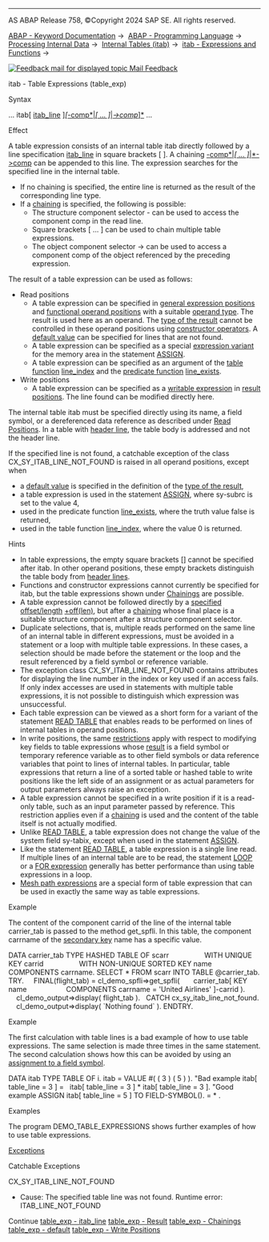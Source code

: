   

* * *

AS ABAP Release 758, ©Copyright 2024 SAP SE. All rights reserved.

[ABAP - Keyword Documentation](https://help.sap.com/doc/abapdocu_758_index_htm/7.58/en-US/abenabap.htm) →  [ABAP - Programming Language](https://help.sap.com/doc/abapdocu_758_index_htm/7.58/en-US/abenabap_reference.htm) →  [Processing Internal Data](https://help.sap.com/doc/abapdocu_758_index_htm/7.58/en-US/abenabap_data_working.htm) →  [Internal Tables (itab)](https://help.sap.com/doc/abapdocu_758_index_htm/7.58/en-US/abenitab.htm) →  [itab - Expressions and Functions](https://help.sap.com/doc/abapdocu_758_index_htm/7.58/en-US/abentable_processing_expr_func.htm) → 

 [![](Mail.gif?object=Mail.gif "Feedback mail for displayed topic") Mail Feedback](mailto:f1_help@sap.com?subject=Feedback%20on%20ABAP%20Documentation&body=Document:%20itab%20-%20Table%20Expressions%20%28table_exp%29%2C%20ABENTABLE_EXPRESSIONS%2C%20758%0D%0A%0D%0AError:%0D%0A%0D%0A%0D%0A%0D%0ASuggestion%20for%20improvement:
)

itab - Table Expressions (table\_exp)

Syntax

... itab\[ [itab\_line](https://help.sap.com/doc/abapdocu_758_index_htm/7.58/en-US/abentable_exp_itab_line.htm) \][*\[*\-comp*|*\[ ... \]*|*\->comp*\]*](https://help.sap.com/doc/abapdocu_758_index_htm/7.58/en-US/abentable_exp_chaining.htm) ...

Effect

A table expression consists of an internal table itab directly followed by a line specification [itab\_line](https://help.sap.com/doc/abapdocu_758_index_htm/7.58/en-US/abentable_exp_itab_line.htm) in square brackets \[ \]. A chaining [\-comp*|*\[ ... \]*|*\->comp](https://help.sap.com/doc/abapdocu_758_index_htm/7.58/en-US/abentable_exp_chaining.htm) can be appended to this line. The expression searches for the specified line in the internal table.

-   If no chaining is specified, the entire line is returned as the result of the corresponding line type.
-   If a [chaining](https://help.sap.com/doc/abapdocu_758_index_htm/7.58/en-US/abentable_exp_chaining.htm) is specified, the following is possible:
    -   The structure component selector \- can be used to access the component comp in the read line.
    -   Square brackets \[ ... \] can be used to chain multiple table expressions.
    -   The object component selector \-> can be used to access a component comp of the object referenced by the preceding expression.

The result of a table expression can be used as follows:

-   Read positions
    -   A table expression can be specified in [general expression positions](https://help.sap.com/doc/abapdocu_758_index_htm/7.58/en-US/abengeneral_expression_positions.htm) and [functional operand positions](https://help.sap.com/doc/abapdocu_758_index_htm/7.58/en-US/abenfunctional_positions.htm) with a suitable [operand type](https://help.sap.com/doc/abapdocu_758_index_htm/7.58/en-US/abenoperand_type_glosry.htm "Glossary Entry"). The result is used here as an operand. The [type of the result](https://help.sap.com/doc/abapdocu_758_index_htm/7.58/en-US/abentable_exp_result.htm) cannot be controlled in these operand positions using [constructor operators](https://help.sap.com/doc/abapdocu_758_index_htm/7.58/en-US/abenconstructor_operator_glosry.htm "Glossary Entry"). A [default value](https://help.sap.com/doc/abapdocu_758_index_htm/7.58/en-US/abentable_exp_optional_default.htm) can be specified for lines that are not found.
    -   A table expression can be specified as a special [expression variant](https://help.sap.com/doc/abapdocu_758_index_htm/7.58/en-US/abapassign_mem_area_writable_exp.htm) for the memory area in the statement [ASSIGN](https://help.sap.com/doc/abapdocu_758_index_htm/7.58/en-US/abapassign.htm).
    -   A table expression can be specified as an argument of the [table function](https://help.sap.com/doc/abapdocu_758_index_htm/7.58/en-US/abentable_function_glosry.htm "Glossary Entry") [line\_index](https://help.sap.com/doc/abapdocu_758_index_htm/7.58/en-US/abenline_index_function.htm) and the [predicate function](https://help.sap.com/doc/abapdocu_758_index_htm/7.58/en-US/abenpredicate_function_glosry.htm "Glossary Entry") [line\_exists](https://help.sap.com/doc/abapdocu_758_index_htm/7.58/en-US/abenline_exists_function.htm).
-   Write positions
    -   A table expression can be specified as a [writable expression](https://help.sap.com/doc/abapdocu_758_index_htm/7.58/en-US/abenwritable_expression_glosry.htm "Glossary Entry") in [result positions](https://help.sap.com/doc/abapdocu_758_index_htm/7.58/en-US/abenresult_position_glosry.htm "Glossary Entry"). The line found can be modified directly here.

The internal table itab must be specified directly using its name, a field symbol, or a dereferenced data reference as described under [Read Positions](https://help.sap.com/doc/abapdocu_758_index_htm/7.58/en-US/abendata_objects_usage_reading.htm). In a table with [header line](https://help.sap.com/doc/abapdocu_758_index_htm/7.58/en-US/abenheader_line_glosry.htm "Glossary Entry"), the table body is addressed and not the header line.

If the specified line is not found, a catchable exception of the class CX\_SY\_ITAB\_LINE\_NOT\_FOUND is raised in all operand positions, except when

-   a [default value](https://help.sap.com/doc/abapdocu_758_index_htm/7.58/en-US/abentable_exp_optional_default.htm) is specified in the definition of the [type of the result](https://help.sap.com/doc/abapdocu_758_index_htm/7.58/en-US/abentable_exp_result.htm),
-   a table expression is used in the statement [ASSIGN](https://help.sap.com/doc/abapdocu_758_index_htm/7.58/en-US/abapassign_mem_area_writable_exp.htm), where sy-subrc is set to the value 4,
-   used in the predicate function [line\_exists](https://help.sap.com/doc/abapdocu_758_index_htm/7.58/en-US/abenline_exists_function.htm), where the truth value false is returned,
-   used in the table function [line\_index](https://help.sap.com/doc/abapdocu_758_index_htm/7.58/en-US/abenline_index_function.htm), where the value 0 is returned.

Hints

-   In table expressions, the empty square brackets \[\] cannot be specified after itab. In other operand positions, these empty brackets distinguish the table body from [header lines](https://help.sap.com/doc/abapdocu_758_index_htm/7.58/en-US/abenheader_line_glosry.htm "Glossary Entry").
-   Functions and constructor expressions cannot currently be specified for itab, but the table expressions shown under [Chainings](https://help.sap.com/doc/abapdocu_758_index_htm/7.58/en-US/abentable_exp_chaining.htm) are possible.
-   A table expression cannot be followed directly by a [specified offset/length](https://help.sap.com/doc/abapdocu_758_index_htm/7.58/en-US/abenoffset_length_specific_glosry.htm "Glossary Entry") [+off(len)](https://help.sap.com/doc/abapdocu_758_index_htm/7.58/en-US/abenoffset_length.htm), but after a [chaining](https://help.sap.com/doc/abapdocu_758_index_htm/7.58/en-US/abentable_exp_chaining.htm) whose final place is a suitable structure component after a structure component selector.
-   Duplicate selections, that is, multiple reads performed on the same line of an internal table in different expressions, must be avoided in a statement or a loop with multiple table expressions. In these cases, a selection should be made before the statement or the loop and the result referenced by a field symbol or reference variable.
-   The exception class CX\_SY\_ITAB\_LINE\_NOT\_FOUND contains attributes for displaying the line number in the index or key used if an access fails. If only index accesses are used in statements with multiple table expressions, it is not possible to distinguish which expression was unsuccessful.
-   Each table expression can be viewed as a short form for a variant of the statement [READ TABLE](https://help.sap.com/doc/abapdocu_758_index_htm/7.58/en-US/abapread_table.htm) that enables reads to be performed on lines of internal tables in operand positions.
-   In write positions, the same [restrictions](https://help.sap.com/doc/abapdocu_758_index_htm/7.58/en-US/abapread_table_outdesc.htm) apply with respect to modifying key fields to table expressions whose [result](https://help.sap.com/doc/abapdocu_758_index_htm/7.58/en-US/abentable_exp_result.htm) is a field symbol or temporary reference variable as to other field symbols or data reference variables that point to lines of internal tables. In particular, table expressions that return a line of a sorted table or hashed table to write positions like the left side of an assignment or as actual parameters for output parameters always raise an exception.
-   A table expression cannot be specified in a write position if it is a read-only table, such as an input parameter passed by reference. This restriction applies even if a [chaining](https://help.sap.com/doc/abapdocu_758_index_htm/7.58/en-US/abentable_exp_chaining.htm) is used and the content of the table itself is not actually modified.
-   Unlike [READ TABLE](https://help.sap.com/doc/abapdocu_758_index_htm/7.58/en-US/abapread_table.htm), a table expression does not change the value of the system field sy-tabix, except when used in the statement [ASSIGN](https://help.sap.com/doc/abapdocu_758_index_htm/7.58/en-US/abapassign_mem_area_writable_exp.htm).
-   Like the statement [READ TABLE](https://help.sap.com/doc/abapdocu_758_index_htm/7.58/en-US/abapread_table.htm), a table expression is a single line read. If multiple lines of an internal table are to be read, the statement [LOOP](https://help.sap.com/doc/abapdocu_758_index_htm/7.58/en-US/abaploop_at_itab.htm) or a [FOR expression](https://help.sap.com/doc/abapdocu_758_index_htm/7.58/en-US/abenfor.htm) generally has better performance than using table expressions in a loop.
-   [Mesh path expressions](https://help.sap.com/doc/abapdocu_758_index_htm/7.58/en-US/abenmesh_path_expression.htm) are a special form of table expression that can be used in exactly the same way as table expressions.

Example

The content of the component carrid of the line of the internal table carrier\_tab is passed to the method get\_spfli. In this table, the component carrname of the [secondary key](https://help.sap.com/doc/abapdocu_758_index_htm/7.58/en-US/abensecondary_key_glosry.htm "Glossary Entry") name has a specific value.

DATA carrier\_tab TYPE HASHED TABLE OF scarr
                 WITH UNIQUE KEY carrid
                 WITH NON-UNIQUE SORTED KEY name COMPONENTS carrname.
SELECT \* FROM scarr INTO TABLE @carrier\_tab.
TRY.
    FINAL(flight\_tab) = cl\_demo\_spfli=>get\_spfli(
      carrier\_tab\[ KEY name
                   COMPONENTS carrname = 'United Airlines' \]-carrid ).
    cl\_demo\_output=>display( flight\_tab ).
  CATCH cx\_sy\_itab\_line\_not\_found.
    cl\_demo\_output=>display( \`Nothing found\` ).
ENDTRY.

Example

The first calculation with table lines is a bad example of how to use table expressions. The same selection is made three times in the same statement. The second calculation shows how this can be avoided by using an [assignment to a field symbol](https://help.sap.com/doc/abapdocu_758_index_htm/7.58/en-US/abapassign_mem_area_writable_exp.htm).

DATA itab TYPE TABLE OF i.
itab = VALUE #( ( 3 ) ( 5 ) ).
"Bad example
itab\[ table\_line = 3 \] =
  itab\[ table\_line = 3 \] \* itab\[ table\_line = 3 \].
"Good example
ASSIGN itab\[ table\_line = 5 \] TO FIELD-SYMBOL(<fs>).
<fs> = <fs> \* <fs>.

Examples

The program DEMO\_TABLE\_EXPRESSIONS shows further examples of how to use table expressions.

[Exceptions](https://help.sap.com/doc/abapdocu_758_index_htm/7.58/en-US/abenabap_language_exceptions.htm)

Catchable Exceptions

CX\_SY\_ITAB\_LINE\_NOT\_FOUND

-   Cause: The specified table line was not found.
    Runtime error: ITAB\_LINE\_NOT\_FOUND

Continue
[table\_exp - itab\_line](https://help.sap.com/doc/abapdocu_758_index_htm/7.58/en-US/abentable_exp_itab_line.htm)
[table\_exp - Result](https://help.sap.com/doc/abapdocu_758_index_htm/7.58/en-US/abentable_exp_result.htm)
[table\_exp - Chainings](https://help.sap.com/doc/abapdocu_758_index_htm/7.58/en-US/abentable_exp_chaining.htm)
[table\_exp - default](https://help.sap.com/doc/abapdocu_758_index_htm/7.58/en-US/abentable_exp_optional_default.htm)
[table\_exp - Write Positions](https://help.sap.com/doc/abapdocu_758_index_htm/7.58/en-US/abentable_exp_lhs.htm)
